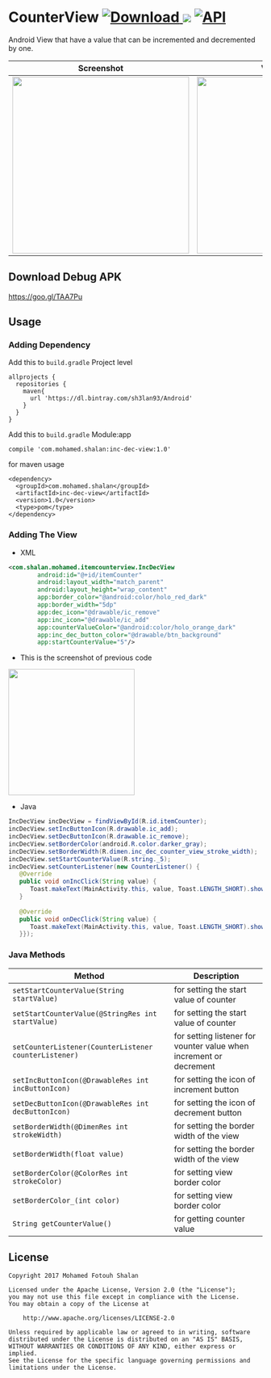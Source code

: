 # CounterView [ ![Download](https://api.bintray.com/packages/sh3lan93/Android/CounterView/images/download.svg) ](https://bintray.com/sh3lan93/Android/CounterView/_latestVersion) [![](https://jitpack.io/v/sh3lan93/CounterView.svg)](https://jitpack.io/#sh3lan93/CounterView) [![API](https://img.shields.io/badge/API-14%2B-blue.svg?style=flat)](https://android-arsenal.com/api?level=14) 

Android View that have a value that can be incremented and decremented by one.

|Screenshot|Video Demo|
|---|---|
|<img src="https://github.com/sh3lan93/CounterView/blob/master/screen1.png" width="350">| <img src="https://github.com/sh3lan93/CounterView/blob/master/lib-gif.gif" width="350">|

## Download Debug APK 
https://goo.gl/TAA7Pu

## Usage
### Adding Dependency 
Add this to ```build.gradle``` Project level 
```
allprojects {
  repositories {
    maven{
      url 'https://dl.bintray.com/sh3lan93/Android'
    }
  }
}
```

Add this to ``` build.gradle ``` Module:app

```
compile 'com.mohamed.shalan:inc-dec-view:1.0'
```

for maven usage 
```
<dependency>
  <groupId>com.mohamed.shalan</groupId>
  <artifactId>inc-dec-view</artifactId>
  <version>1.0</version>
  <type>pom</type>
</dependency>
```

### Adding The View
- XML

```xml
<com.shalan.mohamed.itemcounterview.IncDecView
        android:id="@+id/itemCounter"
        android:layout_width="match_parent"
        android:layout_height="wrap_content"
        app:border_color="@android:color/holo_red_dark"
        app:border_width="5dp"
        app:dec_icon="@drawable/ic_remove"
        app:inc_icon="@drawable/ic_add"
        app:counterValueColor="@android:color/holo_orange_dark"
        app:inc_dec_button_color="@drawable/btn_background"
        app:startCounterValue="5"/>
```
- This is the screenshot of previous code 
<img src="https://github.com/sh3lan93/CounterView/blob/master/device-2017-11-18-215610.png" width="250">

- Java
```java
IncDecView incDecView = findViewById(R.id.itemCounter);
incDecView.setIncButtonIcon(R.drawable.ic_add);
incDecView.setDecButtonIcon(R.drawable.ic_remove);
incDecView.setBorderColor(android.R.color.darker_gray);
incDecView.setBorderWidth(R.dimen.inc_dec_counter_view_stroke_width);
incDecView.setStartCounterValue(R.string._5);
incDecView.setCounterListener(new CounterListener() {
   @Override
   public void onIncClick(String value) {
      Toast.makeText(MainActivity.this, value, Toast.LENGTH_SHORT).show();
   }
   
   @Override
   public void onDecClick(String value) {
      Toast.makeText(MainActivity.this, value, Toast.LENGTH_SHORT).show();
   }});
```

### Java Methods
|Method|Description|
|---|---|
|```setStartCounterValue(String startValue)```| for setting the start value of counter |
|```setStartCounterValue(@StringRes int startValue)```| for setting the start value of counter|
|```setCounterListener(CounterListener counterListener)```| for setting listener for vounter value when increment or decrement|
|```setIncButtonIcon(@DrawableRes int incButtonIcon)```| for setting the icon of increment button|
|```setDecButtonIcon(@DrawableRes int decButtonIcon)```| for setting the icon of decrement button|
|```setBorderWidth(@DimenRes int strokeWidth)```| for setting the border width of the view|
|```setBorderWidth(float value)```| for setting the border width of the view|
|```setBorderColor(@ColorRes int strokeColor)```| for setting view border color|
|```setBorderColor_(int color)```| for setting view border color|
|```String getCounterValue()```| for getting counter value|

## License

```
Copyright 2017 Mohamed Fotouh Shalan

Licensed under the Apache License, Version 2.0 (the "License");
you may not use this file except in compliance with the License.
You may obtain a copy of the License at

    http://www.apache.org/licenses/LICENSE-2.0

Unless required by applicable law or agreed to in writing, software
distributed under the License is distributed on an "AS IS" BASIS,
WITHOUT WARRANTIES OR CONDITIONS OF ANY KIND, either express or implied.
See the License for the specific language governing permissions and
limitations under the License.
```
